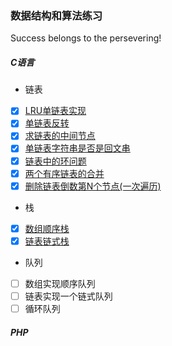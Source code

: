 ### 数据结构和算法练习      
Success belongs to the persevering! 

##### C语言
* 链表
- [x] [LRU单链表实现](https://github.com/hkui/algo_practice/blob/master/md/c/linklist/%E5%8D%95%E9%93%BE%E8%A1%A8LRU.md)
- [x] [单链表反转](https://github.com/hkui/algo_practice/blob/master/c/linklist/reverse_single_list.c)
- [x] [求链表的中间节点](https://github.com/hkui/algo_practice/blob/master/c/linklist/findMiddle.c)
- [x] [单链表字符串是否是回文串](https://github.com/hkui/algo_practice/tree/master/c/linklist/palindrome_str)
- [x] [链表中的环问题](https://github.com/hkui/algo_practice/blob/master/md/c/linklist/%E9%93%BE%E8%A1%A8%E4%B8%AD%E7%9A%84%E7%8E%AF.md)
- [x] [两个有序链表的合并](https://github.com/hkui/algo_practice/blob/master/c/linklist/merge_order_list.c)
- [x] [删除链表倒数第N个节点(一次遍历)](https://github.com/hkui/algo_practice/blob/master/md/c/linklist/%E5%88%A0%E9%99%A4%E9%93%BE%E8%A1%A8%E5%80%92%E6%95%B0%E7%AC%ACn%E4%B8%AA%E8%8A%82%E7%82%B9.md)
* 栈
- [x] [数组顺序栈](https://github.com/hkui/algo_practice/blob/master/c/stack/arrayStack.c)
- [x] [链表链式栈](https://github.com/hkui/algo_practice/blob/master/c/stack/linkListStack.c)

* 队列
- [ ] 数组实现顺序队列
- [ ] 链表实现一个链式队列
- [ ] 循环队列

##### PHP




